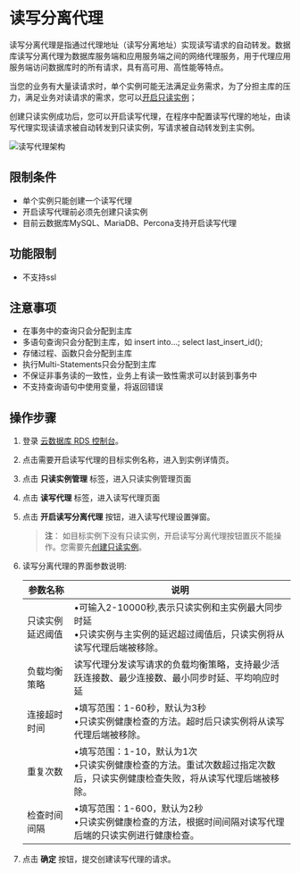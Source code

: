 # 读写分离代理
读写分离代理是指通过代理地址（读写分离地址）实现读写请求的自动转发。数据库读写分离代理为数据库服务端和应用服务端之间的网络代理服务，用于代理应用服务端访问数据库时的所有请求，具有高可用、高性能等特点。

当您的业务有大量读请求时，单个实例可能无法满足业务需求，为了分担主库的压力，满足业务对读请求的需求，您可以[开启只读实例](https://docs.jdcloud.com/cn/rds/create-readonly-instance)；

创建只读实例成功后，您可以开启读写代理，在程序中配置读写代理的地址，由读写代理实现读请求被自动转发到只读实例，写请求被自动转发到主实例。

![读写代理架构](../../../../../image/RDS/ReadWriteProxy-arch.png)

## 限制条件
* 单个实例只能创建一个读写代理
* 开启读写代理前必须先创建只读实例
* 目前云数据库MySQL、MariaDB、Percona支持开启读写代理

## 功能限制
* 不支持ssl

## 注意事项
* 在事务中的查询只会分配到主库
* 多语句查询只会分配到主库，如 insert into...; select last_insert_id();
* 存储过程、函数只会分配到主库
* 执行Multi-Statements只会分配到主库
* 不保证非事务读的一致性，业务上有读一致性需求可以封装到事务中
* 不支持查询语句中使用变量，将返回错误

## 操作步骤
1. 登录 [云数据库 RDS 控制台](https://rds-console.jdcloud.com/database)。
2. 点击需要开启读写代理的目标实例名称，进入到实例详情页。
3. 点击 **只读实例管理** 标签，进入只读实例管理页面
4. 点击 **读写代理** 标签，进入读写代理页面
5. 点击  **开启读写分离代理** 按钮，进入读写代理设置弹窗。
   > **注**： 如目标实例下没有只读实例，开启读写分离代理按钮置灰不能操作。您需要先[创建只读实例](https://docs.jdcloud.com/cn/rds/create-readonly-instance)。

6. 读写分离代理的界面参数说明:

   |参数名称|说明|
   |--|--|
   |只读实例延迟阈值|&bull;可输入2-10000秒,表示只读实例和主实例最大同步时延<br> &bull;只读实例与主实例的延迟超过阈值后，只读实例将从读写代理后端被移除。 |
   |负载均衡策略| 读写代理分发读写请求的负载均衡策略，支持最少活跃连接数、最少连接数、最小同步时延、平均响应时延 |
   |连接超时时间|&bull;填写范围：1-60秒，默认为3秒<br>&bull;只读实例健康检查的方法。超时后只读实例将从读写代理后端被移除。|
   |重复次数|&bull;填写范围：1-10，默认为1次<br>&bull;只读实例健康检查的方法。重试次数超过指定次数后，只读实例健康检查失败，将从读写代理后端被移除。|
   |检查时间间隔|&bull;填写范围：1-600，默认为2秒<br>&bull;只读实例健康检查的方法，根据时间间隔对读写代理后端的只读实例进行健康检查。|
   

7. 点击 **确定** 按钮，提交创建读写代理的请求。


